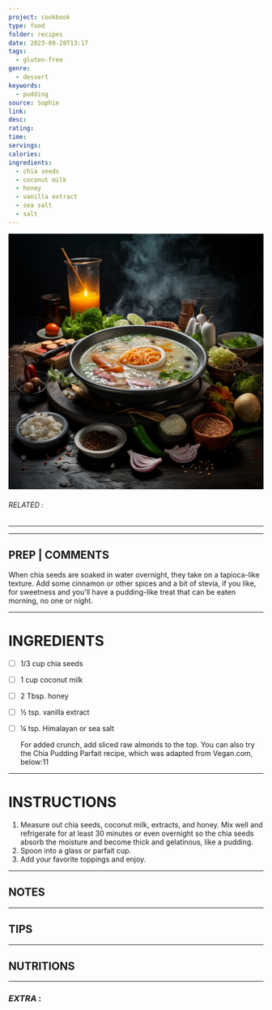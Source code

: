 ```yaml
---
project: cookbook
type: food
folder: recipes
date: 2023-09-20T13:17
tags:
  - gluten-free
genre:
  - dessert
keywords:
  - pudding
source: Sophie
link: 
desc: 
rating: 
time: 
servings: 
calories: 
ingredients:
  - chia seeds
  - coconut milk
  - honey
  - vanilla extract
  - sea salt
  - salt
---
```


![IMAGE](_default.png)

###### *RELATED* : 
---


---
## PREP | COMMENTS

When chia seeds are soaked in water overnight, they take on a tapioca-like texture. Add some cinnamon or other spices and a bit of stevia, if you like, for sweetness and you'll have a pudding-like treat that can be eaten morning, no one or night.

  

  


---
# INGREDIENTS

- [ ] 1/3 cup chia seeds
- [ ] 1 cup coconut milk
- [ ] 2 Tbsp. honey
- [ ] ½ tsp. vanilla extract
- [ ] ¼ tsp. Himalayan or sea salt

  For added crunch, add sliced raw almonds to the top. You can also try the Chia Pudding Parfait recipe, which was adapted from Vegan.com, below:11

---
# INSTRUCTIONS

1. Measure out chia seeds, coconut milk, extracts, and honey. Mix well and refrigerate for at least 30 minutes or even overnight so the chia seeds absorb the moisture and become thick and gelatinous, like a pudding.
2. Spoon into a glass or parfait cup.
3. Add your favorite toppings and enjoy.

---
## NOTES



---
## TIPS



---
## NUTRITIONS



---
### *EXTRA* :



